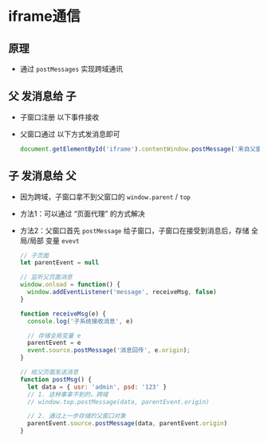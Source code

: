# iframe通信

## 原理

  - 通过 `postMessages` 实现跨域通讯

## 父 发消息给 子

  - 子窗口注册 以下事件接收

  - 父窗口通过 以下方式发消息即可

    ```javascript
    document.getElementById('iframe').contentWindow.postMessage('来自父窗口的消息', 'c.aaa.com')
    ```

## 子 发消息给 父

  - 因为跨域，子窗口拿不到父窗口的 `window.parent` / `top`

  - 方法1：可以通过 “页面代理” 的方式解决

  - 方法2：父窗口首先 `postMessage` 给子窗口，子窗口在接受到消息后，存储 全局/局部 变量 `evevt`

    ```javascript
    // 子页面
    let parentEvent = null

    // 监听父页面消息
    window.onload = function() {
      window.addEventListener('message', receiveMsg, false)
    }

    function receiveMsg(e) {
      console.log('子系统接收消息', e)

      // 存储全局变量 e
      parentEvent = e
      event.source.postMessage('消息回传', e.origin);
    }

    // 给父页面发送消息
    function postMsg() {
      let data = { usr: 'admin', psd: '123' }
      // 1. 这种事拿不到的，跨域
      // window.top.postMessage(data, parentEvent.origin)

      // 2. 通过上一步存储的父窗口对象
      parentEvent.source.postMessage(data, parentEvent.origin)
    }
    ```
